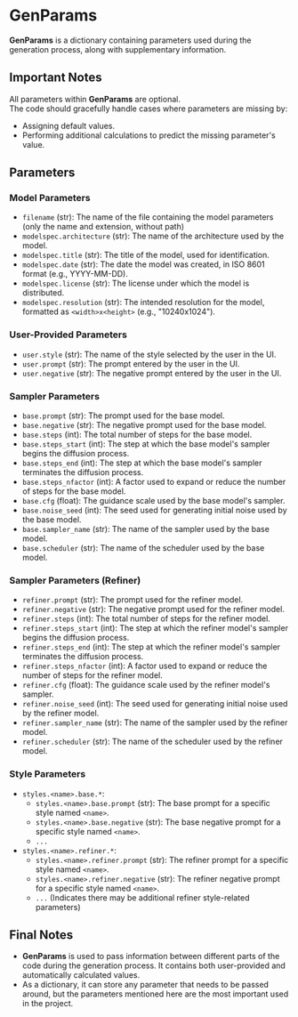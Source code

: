 # GenParams

**GenParams** is a dictionary containing parameters used during the generation process, along with supplementary information.

## Important Notes

All parameters within **GenParams** are optional.  
The code should gracefully handle cases where parameters are missing by:
*   Assigning default values.
*   Performing additional calculations to predict the missing parameter's value.

## Parameters

### Model Parameters

*   `filename` (str): The name of the file containing the model parameters (only the name and extension, without path)
*   `modelspec.architecture` (str): The name of the architecture used by the model.
*   `modelspec.title` (str): The title of the model, used for identification.
*   `modelspec.date` (str): The date the model was created, in ISO 8601 format (e.g., YYYY-MM-DD).
*   `modelspec.license` (str): The license under which the model is distributed.
*   `modelspec.resolution` (str): The intended resolution for the model, formatted as `<width>x<height>` (e.g., "10240x1024").

### User-Provided Parameters

*   `user.style` (str): The name of the style selected by the user in the UI.
*   `user.prompt` (str): The prompt entered by the user in the UI.
*   `user.negative` (str): The negative prompt entered by the user in the UI.

### Sampler Parameters

*   `base.prompt` (str): The prompt used for the base model.
*   `base.negative` (str): The negative prompt used for the base model.
*   `base.steps` (int): The total number of steps for the base model.
*   `base.steps_start` (int): The step at which the base model's sampler begins the diffusion process.
*   `base.steps_end` (int): The step at which the base model's sampler terminates the diffusion process.
*   `base.steps_nfactor` (int): A factor used to expand or reduce the number of steps for the base model.
*   `base.cfg` (float): The guidance scale used by the base model's sampler.
*   `base.noise_seed` (int): The seed used for generating initial noise used by the base model.
*   `base.sampler_name` (str): The name of the sampler used by the base model.
*   `base.scheduler` (str): The name of the scheduler used by the base model.

### Sampler Parameters (Refiner)

*   `refiner.prompt` (str): The prompt used for the refiner model.
*   `refiner.negative` (str): The negative prompt used for the refiner model.
*   `refiner.steps` (int): The total number of steps for the refiner model.
*   `refiner.steps_start` (int): The step at which the refiner model's sampler begins the diffusion process.
*   `refiner.steps_end` (int): The step at which the refiner model's sampler terminates the diffusion process.
*   `refiner.steps_nfactor` (int): A factor used to expand or reduce the number of steps for the refiner model.
*   `refiner.cfg` (float): The guidance scale used by the refiner model's sampler.
*   `refiner.noise_seed` (int): The seed used for generating initial noise used by the refiner model.
*   `refiner.sampler_name` (str): The name of the sampler used by the refiner model.
*   `refiner.scheduler` (str): The name of the scheduler used by the refiner model.

### Style Parameters

*   `styles.<name>.base.*`:
    *   `styles.<name>.base.prompt` (str): The base prompt for a specific style named `<name>`.
    *   `styles.<name>.base.negative` (str): The base negative prompt for a specific style named `<name>`.
    *   `...`
*   `styles.<name>.refiner.*`:
    *   `styles.<name>.refiner.prompt` (str): The refiner prompt for a specific style named `<name>`.
    *   `styles.<name>.refiner.negative` (str): The refiner negative prompt for a specific style named `<name>`.
    *   `...` (Indicates there may be additional refiner style-related parameters)

## Final Notes

* **GenParams** is used to pass information between different parts of the code during the generation process. It contains both user-provided and automatically calculated values.
* As a dictionary, it can store any parameter that needs to be passed around, but the parameters mentioned here are the most important used in the project.
